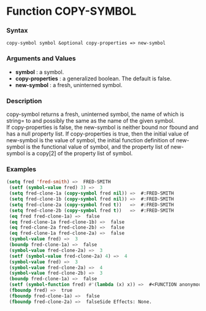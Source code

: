 <!-- Generated on 05/10/2020 by https://github.com/anto2oo/clhs-evolved -->

# Function COPY-SYMBOL

### Syntax
`copy-symbol symbol &optional copy-properties => new-symbol`  


### Arguments and Values
- **symbol** : a symbol.   
- **copy-properties** : a generalized boolean. The default is false.   
- **new-symbol** : a fresh, uninterned symbol.   


### Description
copy-symbol returns a fresh, uninterned symbol, the name of which is string= to and possibly the same as the name of the given symbol.  
If copy-properties is false, the new-symbol is neither bound nor fbound and has a null property list. If copy-properties is true, then the initial value of new-symbol is the value of symbol, the initial function definition of new-symbol is the functional value of symbol, and the property list of new-symbol is  a copy[2] of the property list of symbol.



### Examples
```lisp 
(setq fred 'fred-smith) =>  FRED-SMITH
 (setf (symbol-value fred) 3) =>  3
 (setq fred-clone-1a (copy-symbol fred nil)) =>  #:FRED-SMITH
 (setq fred-clone-1b (copy-symbol fred nil)) =>  #:FRED-SMITH
 (setq fred-clone-2a (copy-symbol fred t))   =>  #:FRED-SMITH
 (setq fred-clone-2b (copy-symbol fred t))   =>  #:FRED-SMITH
 (eq fred fred-clone-1a) =>  false
 (eq fred-clone-1a fred-clone-1b) =>  false
 (eq fred-clone-2a fred-clone-2b) =>  false
 (eq fred-clone-1a fred-clone-2a) =>  false
 (symbol-value fred) =>  3
 (boundp fred-clone-1a) =>  false
 (symbol-value fred-clone-2a) =>  3
 (setf (symbol-value fred-clone-2a) 4) =>  4
 (symbol-value fred) =>  3
 (symbol-value fred-clone-2a) =>  4
 (symbol-value fred-clone-2b) =>  3
 (boundp fred-clone-1a) =>  false
 (setf (symbol-function fred) #'(lambda (x) x)) =>  #<FUNCTION anonymous>
 (fboundp fred) =>  true
 (fboundp fred-clone-1a) =>  false
 (fboundp fred-clone-2a) =>  falseSide Effects: None.
```
